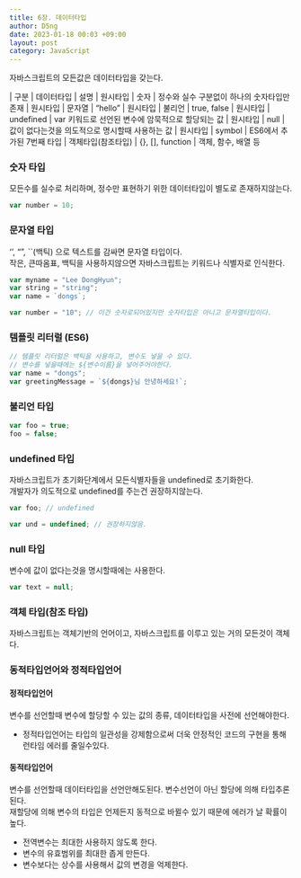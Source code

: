 ```yaml
---
title: 6장. 데이터타입
author: D5ng
date: 2023-01-18 00:03 +09:00
layout: post
category: JavaScript
---
```


자바스크립트의 모든값은 데이터타입을 갖는다.

| 구분 | 데이터타입 | 설명
| 원시타입 | 숫자 | 정수와 실수 구분없이 하나의 숫자타입만 존재
| 원시타입 | 문자열 | “hello”
| 원시타입 | 불리언 | true, false
| 원시타입 | undefined | var 키워드로 선언된 변수에 암묵적으로 할당되는 값
| 원시타입 | null | 값이 없다는것을 의도적으로 명시할때 사용하는 값
| 원시타입 | symbol | ES6에서 추가된 7번째 타입
| 객체타입(참조타입) | {}, [], function | 객체, 함수, 배열 등

### 숫자 타입

모든수를 실수로 처리하며, 정수만 표현하기 위한 데이터타입이 별도로 존재하지않는다.

```js
var number = 10;
```

### 문자열 타입

‘’, “”, ``(백틱) 으로 텍스트를 감싸면 문자열 타입이다.  
작은, 큰따옴표, 백틱을 사용하지않으면 자바스크립트는 키워드나 식별자로 인식한다.

```js
var myname = "Lee DongHyun";
var string = "string";
var name = `dongs`;

var number = "10"; // 이건 숫자로되어있지만 숫자타입은 아니고 문자열타입이다.
```

### <span class="bg_strong">템플릿 리터럴 (ES6)</span>

```js
// 템플릿 리터럴은 백틱을 사용하고, 변수도 넣을 수 있다.
// 변수를 넣을때에는 ${변수이름}을 넣어주어야한다.
var name = "dongs";
var greetingMessage = `${dongs}님 안녕하세요!`;
```

### 불리언 타입

```js
var foo = true;
foo = false;
```

### undefined 타입

자바스크립트가 초기화단계에서 모든식별자들을 undefined로 초기화한다.  
개발자가 의도적으로 undefined를 주는건 권장하지않는다.

```js
var foo; // undefined

var und = undefined; // 권장하지않음.
```

### null 타입

변수에 값이 없다는것을 명시할때에는 사용한다.

```js
var text = null;
```

### 객체 타입(참조 타입)

자바스크립트는 객체기반의 언어이고, 자바스크립트를 이루고 있는 거의 모든것이 객체다.

### 동적타입언어와 정적타입언어

#### 정적타입언어

변수를 선언할때 변수에 할당할 수 있는 값의 종류, 데이터타입을 사전에 선언해야한다.

- 정적타입언어는 타입의 일관성을 강제함으로써 더욱 안정적인 코드의 구현을 통해 런타임 에러를 줄일수있다.

#### 동적타입언어

변수를 선언할때 데이터타입을 선언안해도된다. 변수선언이 아닌 할당에 의해 타입추론된다.  
재할당에 의해 변수의 타입은 언제든지 동적으로 바뀔수 있기 때문에 에러가 날 확률이 높다.

- 전역변수는 최대한 사용하지 않도록 한다.
- 변수의 유효범위를 최대한 좁게 만든다.
- 변수보다는 상수를 사용해서 값의 변경을 억제한다.

